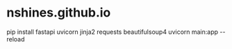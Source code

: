 # nshines.github.io
pip install fastapi uvicorn jinja2 requests beautifulsoup4
uvicorn main:app --reload
